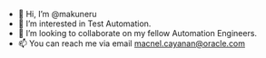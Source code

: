 - 👋 Hi, I’m @makuneru
- 👀 I’m interested in Test Automation.
- 💞️ I’m looking to collaborate on my fellow Automation Engineers.
- 📫 You can reach me via email macnel.cayanan@oracle.com

<!---
makuneru/makuneru is a ✨ special ✨ repository because its `README.md` (this file) appears on your GitHub profile.
You can click the Preview link to take a look at your changes.
--->

